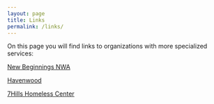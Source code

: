 ```yaml
---
layout: page
title: Links
permalink: /links/
---
```


On this page you will find links to organizations with more specialized services:

[New Beginnings NWA](https://newbeginningsnwa.org)

[Havenwood](https://www.nwahavenwood.org)

[7Hills Homeless Center](https://7hillscenter.org)
